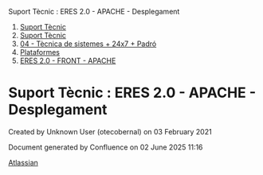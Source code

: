 Suport Tècnic : ERES 2.0 - APACHE - Desplegament  

1.  [Suport Tècnic](index.html)
2.  [Suport Tècnic](13893782.html)
3.  [04 - Tècnica de sistemes + 24x7 + Padró](26313202.html)
4.  [Plataformes](Plataformes_41520520.html)
5.  [ERES 2.0 - FRONT - APACHE](ERES-2.0---FRONT---APACHE_41520804.html)

Suport Tècnic : ERES 2.0 - APACHE - Desplegament
================================================

Created by Unknown User (otecobernal) on 03 February 2021

Document generated by Confluence on 02 June 2025 11:16

[Atlassian](http://www.atlassian.com/)